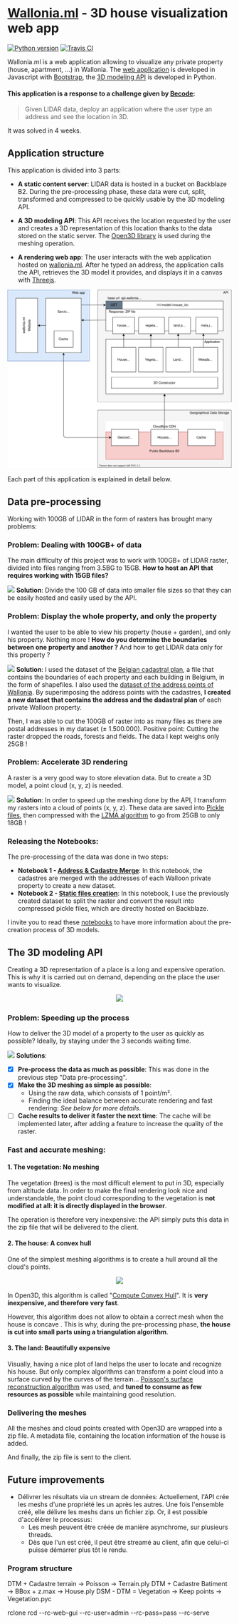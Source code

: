 # [Wallonia.ml](https://wallonia.ml) - 3D house visualization web app
[![Python version](https://img.shields.io/badge/Python-3.8-blue.svg)](https://www.python.org/downloads/release/python-380/) [![Travis CI](https://travis-ci.com/Joffreybvn/wallonia-ml.svg?branch=main)](https://travis-ci.com/Joffreybvn/wallonia-ml)

Wallonia.ml is a web application allowing to visualize any private property (house, apartment, ...) in Wallonia. The [web application](https://github.com/Joffreybvn/wallonia-ml/tree/gh-pages) is developed in Javascript with [Bootstrap](https://v5.getbootstrap.com/), the [3D modeling API](https://github.com/Joffreybvn/wallonia-ml/tree/main) is developed in Python.

#### This application is a response to a challenge given by [Becode](https://becode.org/):
> Given LIDAR data, deploy an application where the user type an address and see the location in 3D. 

It was solved in 4 weeks.

## Application structure

This application is divided into 3 parts:
 - **A static content server**: LIDAR data is hosted in a bucket on Backblaze B2. During the pre-processing phase, these data were cut, split, transformed and compressed to be quickly usable by the 3D modeling API.

- **A 3D modeling API**: This API receives the location requested by the user and creates a 3D representation of this location thanks to the data stored on the static server. The [Open3D library](http://www.open3d.org/) is used during the meshing operation.

- **A rendering web app**: The user interacts with the web application hosted on [wallonia.ml](https://wallonia.ml/). After he typed an address, the application calls the API, retrieves the 3D model it provides, and displays it in a canvas with [Threejs](https://threejs.org/).

<p align="center">
    <img src="https://raw.githubusercontent.com/Joffreybvn/3D_houses/main/doc/program_structure.svg">
</p>

Each part of this application is explained in detail below.

## Data pre-processing
Working with 100GB of LIDAR in the form of rasters has brought many problems:

### Problem: Dealing with 100GB+ of data
The main difficulty of this project was to work with 100GB+ of LIDAR raster, divided into files ranging from 3.5BG to 15GB. **How to host an API that requires working with 15GB files?**

<img src="https://raw.githubusercontent.com/Joffreybvn/wallonia-ml/main/doc/arrow.svg" width="12"> **Solution**: Divide the 100 GB of data into smaller file sizes so that they can be easily hosted and easily used by the API.

### Problem: Display the whole property, and only the property
I wanted the user to be able to view his property (house + garden), and only his property. Nothing more ! **How do you determine the boundaries between one property and another ?** And how to get LIDAR data only for this property ?

<img src="https://raw.githubusercontent.com/Joffreybvn/wallonia-ml/main/doc/arrow.svg" width="12"> **Solution**: I used the dataset of the [Belgian cadastral plan](https://finances.belgium.be/fr/particuliers/habitation/cadastre/plan-cadastral), a file that contains the boundaries of each property and each building in Belgium, in the form of shapefiles. I also used the [dataset of the address points of Wallonia](http://geoportail.wallonie.be/catalogue/2998bccd-dae4-49fb-b6a5-867e6c37680f.html). By superimposing the address points with the cadastres, **I created a new dataset that contains the address and the dadastral plan** of each private Walloon property.

Then, I was able to cut the 100GB of raster into as many files as there are postal addresses in my dataset (± 1.500.000). Positive point: Cutting the raster dropped the roads, forests and fields. The data I kept weighs only 25GB !

### Problem: Accelerate 3D rendering
A raster is a very good way to store elevation data. But to create a 3D model, a point cloud (x, y, z) is needed.

<img src="https://raw.githubusercontent.com/Joffreybvn/wallonia-ml/main/doc/arrow.svg" width="12"> **Solution**: In order to speed up the meshing done by the API, I transform my rasters into a cloud of points (x, y, z). These data are saved into [Pickle files](https://docs.python.org/3/library/pickle.html), then compressed with the [LZMA algorithm](https://docs.python.org/3/library/lzma.html) to go from 25GB to only 18GB !

### Releasing the Notebooks:
The pre-processing of the data was done in two steps:

 - **Notebook 1 - [Address & Cadastre Merge](https://github.com/Joffreybvn/wallonia-ml/blob/main/notebooks/step1_address_cadastre_merge.ipynb)**: In this notebook, the cadastres are merged with the addresses of each Walloon private property to create a new dataset.
 - **Notebook 2 - [Static files creation](https://github.com/Joffreybvn/wallonia-ml/blob/main/notebooks/step2_create_static_files.ipynb)**: In this notebook, I use the previously created dataset to split the raster and convert the result into compressed pickle files, which are directly hosted on Backblaze.
 
I invite you to read these [notebooks](https://github.com/Joffreybvn/wallonia-ml/tree/main/notebooks) to have more information about the pre-creation process of 3D models.

## The 3D modeling API

Creating a 3D representation of a place is a long and expensive operation. This is why it is carried out on demand, depending on the place the user wants to visualize. 

<p align="center">
    <img src="https://github.com/Joffreybvn/wallonia-ml/blob/main/doc/render_example.png?raw=true">
</p>

### Problem: Speeding up the process
How to deliver the 3D model of a property to the user as quickly as possible? Ideally, by staying under the 3 seconds waiting time.

<img src="https://raw.githubusercontent.com/Joffreybvn/wallonia-ml/main/doc/arrow.svg" width="12"> **Solutions**:
- [x] **Pre-process the data as much as possible**: This was done in the previous step "Data pre-processing".
- [x] **Make the 3D meshing as simple as possible**:
  - Using the raw data, which consists of 1 point/m².
  - Finding the ideal balance between accurate rendering and fast rendering: *See below for more details*.
- [ ] **Cache results to deliver it faster the next time**: The cache will be implemented later, after adding a feature to increase the quality of the raster.

### Fast and accurate meshing:

#### 1. The vegetation: No meshing
The vegetation (trees) is the most difficult element to put in 3D, especially from altitude data. In order to make the final rendering look nice and understandable, the point cloud corresponding to the vegetation is **not modified at all: it is directly displayed in the browser**.

The operation is therefore very inexpensive: the API simply puts this data in the zip file that will be delivered to the client.

#### 2. The house: A convex hull
One of the simplest meshing algorithms is to create a hull around all the cloud's points.

<p align="center">
    <img src="https://github.com/Joffreybvn/wallonia-ml/blob/main/doc/convex_hull.jpg?raw=true">
</p>

In Open3D, this algorithm is called "[Compute Convex Hull](http://www.open3d.org/docs/0.10.0/python_api/open3d.geometry.PointCloud.html#open3d.geometry.PointCloud.compute_convex_hull)". It is **very inexpensive, and therefore very fast**.

However, this algorithm does not allow to obtain a correct mesh when the house is concave . This is why, during the pre-processing phase, **the house is cut into small parts using a triangulation algorithm**.

#### 3. The land: Beautifully expensive
Visually, having a nice plot of land helps the user to locate and recognize his house. But only complex algorithms can transform a point cloud into a surface curved by the curves of the terrain... [Poisson's surface reconstruction algorithm](https://github.com/Joffreybvn/wallonia-ml/blob/main/doc/poissonrecon.pdf) was used, and **tuned to consume as few resources as possible** while maintaining good resolution.

### Delivering the meshes
All the meshes and cloud points created with Open3D are wrapped into a zip file. A metadata file, containing the location information of the house is added.

And finally, the zip file is sent to the client.


## Future improvements

- Délivrer les résultats via un stream de données: Actuellement, l'API crée les meshs d'une propriété les un après les autres. Une fois l'ensemble créé, elle délivre les meshs dans un fichier zip. Or, il est possible d'accélérer le processus:
  - Les mesh peuvent être créée de manière asynchrome, sur plusieurs threads.
  - Dès que l'un est créé, il peut être streamé au client, afin que celui-ci puisse démarrer plus tôt le rendu.


### Program structure



DTM + Cadastre terrain -> Poisson -> Terrain.ply
DTM + Cadastre Batiment -> BBox + z.max -> House.ply
DSM - DTM = Vegetation -> Keep points -> Vegetation.pyc

rclone rcd --rc-web-gui --rc-user=admin --rc-pass=pass --rc-serve
